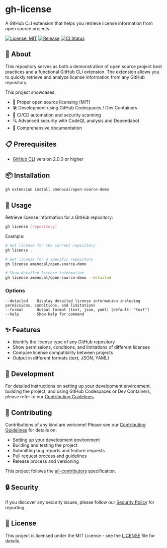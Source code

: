 # gh-license

A GitHub CLI extension that helps you retrieve license information from open source projects.

[![License: MIT](https://img.shields.io/badge/License-MIT-yellow.svg)](https://opensource.org/licenses/MIT)
[![Release](https://img.shields.io/github/v/release/amenocal/open-source-demo)](https://github.com/amenocal/open-source-demo/releases)
[![CI Status](https://img.shields.io/github/workflow/status/amenocal/open-source-demo/CI)](https://github.com/amenocal/open-source-demo/actions)

## 🚀 About

This repository serves as both a demonstration of open source project best practices and a functional GitHub CLI extension. The extension allows you to quickly retrieve and analyze license information from any GitHub repository.

This project showcases:

- 📄 Proper open source licensing (MIT)
- 🛠️ Development using GitHub Codespaces / Dev Containers
- 🔄 CI/CD automation and security scanning
- 🔍 Advanced security with CodeQL analysis and Dependabot
- 📝 Comprehensive documentation

## 📋 Prerequisites

- [GitHub CLI](https://cli.github.com/) version 2.0.0 or higher

## 📦 Installation

```bash
gh extension install amenocal/open-source-demo
```

## 🔧 Usage

Retrieve license information for a GitHub repository:

```bash
gh license [repository]
```

Example:

```bash
# Get license for the current repository
gh license .

# Get license for a specific repository
gh license amenocal/open-source-demo

# Show detailed license information
gh license amenocal/open-source-demo --detailed
```

### Options

```console
--detailed    Display detailed license information including permissions, conditions, and limitations
--format      Output format (text, json, yaml) [default: "text"]
--help        Show help for command
```

## ✨ Features

- Identify the license type of any GitHub repository
- Show permissions, conditions, and limitations of different licenses
- Compare license compatibility between projects
- Output in different formats (text, JSON, YAML)

## 🧪 Development

For detailed instructions on setting up your development environment, building the project, and using GitHub Codespaces or Dev Containers, please refer to our [Contributing Guidelines](CONTRIBUTING.md).

## 🤝 Contributing

Contributions of any kind are welcome! Please see our [Contributing Guidelines](CONTRIBUTING.md) for details on:

- Setting up your development environment
- Building and testing the project
- Submitting bug reports and feature requests
- Pull request process and guidelines
- Release process and versioning

This project follows the [all-contributors](https://github.com/all-contributors/all-contributors) specification.

## 🔒 Security

If you discover any security issues, please follow our [Security Policy](SECURITY.md) for reporting.

## 📜 License

This project is licensed under the MIT License - see the [LICENSE](LICENSE) file for details.